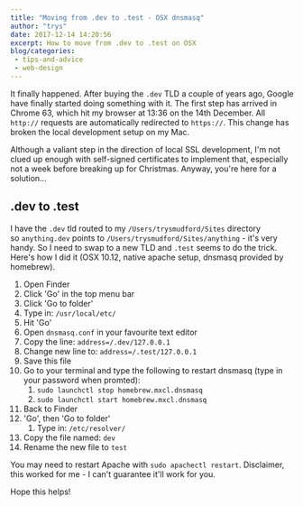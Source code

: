 ```yaml
---
title: "Moving from .dev to .test - OSX dnsmasq"
author: "trys"
date: 2017-12-14 14:20:56
excerpt: How to move from .dev to .test on OSX
blog/categories: 
 - tips-and-advice
 - web-design
---
```


It finally happened. After buying the `.dev` TLD a couple of years ago, Google have finally started doing something with it. The first step has arrived in Chrome 63, which hit my browser at 13:36 on the 14th December. All `http://` requests are automatically redirected to `https://`. This change has broken the local development setup on my Mac.

Although a valiant step in the direction of local SSL development, I'm not clued up enough with self-signed certificates to implement that, especially not a week before breaking up for Christmas. Anyway, you're here for a solution...

## .dev to .test

I have the `.dev` tld routed to my `/Users/trysmudford/Sites` directory so `anything.dev` points to `/Users/trysmudford/Sites/anything` - it's very handy. So I need to swap to a new TLD and `.test` seems to do the trick. Here's how I did it (OSX 10.12, native apache setup, dnsmasq provided by homebrew).

1. Open Finder
1. Click 'Go' in the top menu bar
1. Click 'Go to folder'
1. Type in: `/usr/local/etc/`
1. Hit 'Go'
1. Open `dnsmasq.conf` in your favourite text editor
1. Copy the line: `address=/.dev/127.0.0.1`
1. Change new line to: `address=/.test/127.0.0.1`
1. Save this file
1. Go to your terminal and type the following to restart dnsmasq (type in your password when promted):
	1. `sudo launchctl stop homebrew.mxcl.dnsmasq`
	1. `sudo launchctl start homebrew.mxcl.dnsmasq`
1. Back to Finder
1. 'Go', then 'Go to folder'
	1. Type in: `/etc/resolver/`
1. Copy the file named: `dev`
1. Rename the new file to `test`


You may need to restart Apache with `sudo apachectl restart`. Disclaimer, this worked for me - I can't guarantee it'll work for you.

Hope this helps!



